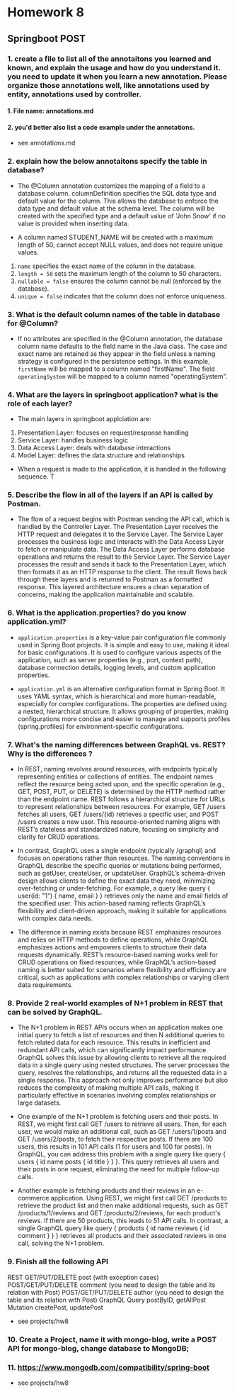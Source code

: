 # Homework 8
## Springboot POST 

### 1. create a file to list all of the annotaitons you learned and known, and explain the usage and how do you understand it. you need to update it when you learn a new annotation. Please organize those annotations well, like annotations used by entity, annotations used by controller.
#### 1. File name: annotations.md
#### 2. you'd better also list a code example under the annotations.
- see annotations.md

### 2. explain how the below annotaitons specify the table in database?
- The @Column annotation customizes the mapping of a field to a database column. columnDefinition specifies the SQL data type and default value for the column. This allows the database to enforce the data type and default value at the schema level. The column will be created with the specified type and a default value of 'John Snow' if no value is provided when inserting data.

- A column named STUDENT_NAME will be created with a maximum length of 50, cannot accept NULL values, and does not require unique values.
1. `name` specifies the exact name of the column in the database.
2. `length = 50` sets the maximum length of the column to 50 characters.
3. `nullable = false` ensures the column cannot be null (enforced by the database).
4. `unique = false` indicates that the column does not enforce uniqueness.

### 3. What is the default column names of the table in database for @Column?
- If no attributes are specified in the @Column annotation, the database column name defaults to the field name in the Java class. The case and exact name are retained as they appear in the field unless a naming strategy is configured in the persistence settings. In this example, `firstName` will be mapped to a column named "firstName". The field `operatingSystem` will be mapped to a column named "operatingSystem".

### 4. What are the layers in springboot application? what is the role of each layer?
- The main layers in springboot applciation are: 
1. Presentation Layer: focuses on request/response handling
2. Service Layer: handles business logic
3. Data Access Layer: deals with database interactions
4. Model Layer: defines the data structure and relationships

- When a request is made to the application, it is handled in the following sequence. T

### 5. Describe the flow in all of the layers if an API is called by Postman.
- The flow of a request begins with Postman sending the API call, which is handled by the Controller Layer. The Presentation Layer receives the HTTP request and delegates it to the Service Layer. The Service Layer processes the business logic and interacts with the Data Access Layer to fetch or manipulate data. The Data Access Layer performs database operations and returns the result to the Service Layer. The Service Layer processes the result and sends it back to the Presentation Layer, which then formats it as an HTTP response to the client. The result flows back through these layers and is returned to Postman as a formatted response. This layered architecture ensures a clean separation of concerns, making the application maintainable and scalable.

### 6. What is the application.properties? do you know application.yml?
- `application.properties` is a key-value pair configuration file commonly used in Spring Boot projects. It is simple and easy to use, making it ideal for basic configurations. It is used to configure various aspects of the application, such as server properties (e.g., port, context path), database connection details, logging levels, and custom application properties.

- `application.yml` is an alternative configuration format in Spring Boot. It uses YAML syntax, which is hierarchical and more human-readable, especially for complex configurations. The properties are defined using a nested, hierarchical structure. It allows grouping of properties, making configurations more concise and easier to manage and supports profiles (spring.profiles) for environment-specific configurations.

### 7. What's the naming differences between GraphQL vs. REST? Why is the differences ?
- In REST, naming revolves around resources, with endpoints typically representing entities or collections of entities. The endpoint names reflect the resource being acted upon, and the specific operation (e.g., GET, POST, PUT, or DELETE) is determined by the HTTP method rather than the endpoint name. REST follows a hierarchical structure for URLs to represent relationships between resources. For example, GET /users fetches all users, GET /users/{id} retrieves a specific user, and POST /users creates a new user. This resource-oriented naming aligns with REST’s stateless and standardized nature, focusing on simplicity and clarity for CRUD operations.

- In contrast, GraphQL uses a single endpoint (typically /graphql) and focuses on operations rather than resources. The naming conventions in GraphQL describe the specific queries or mutations being performed, such as getUser, createUser, or updateUser. GraphQL’s schema-driven design allows clients to define the exact data they need, minimizing over-fetching or under-fetching. For example, a query like query { user(id: "1") { name, email } } retrieves only the name and email fields of the specified user. This action-based naming reflects GraphQL’s flexibility and client-driven approach, making it suitable for applications with complex data needs.

- The difference in naming exists because REST emphasizes resources and relies on HTTP methods to define operations, while GraphQL emphasizes actions and empowers clients to structure their data requests dynamically. REST’s resource-based naming works well for CRUD operations on fixed resources, while GraphQL’s action-based naming is better suited for scenarios where flexibility and efficiency are critical, such as applications with complex relationships or varying client data requirements.

### 8. Provide 2 real-world examples of N+1 problem in REST that can be solved by GraphQL.

- The N+1 problem in REST APIs occurs when an application makes one initial query to fetch a list of resources and then N additional queries to fetch related data for each resource. This results in inefficient and redundant API calls, which can significantly impact performance. GraphQL solves this issue by allowing clients to retrieve all the required data in a single query using nested structures. The server processes the query, resolves the relationships, and returns all the requested data in a single response. This approach not only improves performance but also reduces the complexity of making multiple API calls, making it particularly effective in scenarios involving complex relationships or large datasets.

- One example of the N+1 problem is fetching users and their posts. In REST, we might first call GET /users to retrieve all users. Then, for each user, we would make an additional call, such as GET /users/1/posts and GET /users/2/posts, to fetch their respective posts. If there are 100 users, this results in 101 API calls (1 for users and 100 for posts). In GraphQL, you can address this problem with a single query like query { users { id name posts { id title } } }. This query retrieves all users and their posts in one request, eliminating the need for multiple follow-up calls.

- Another example is fetching products and their reviews in an e-commerce application. Using REST, we might first call GET /products to retrieve the product list and then make additional requests, such as GET /products/1/reviews and GET /products/2/reviews, for each product's reviews. If there are 50 products, this leads to 51 API calls. In contrast, a single GraphQL query like query { products { id name reviews { id comment } } } retrieves all products and their associated reviews in one call, solving the N+1 problem.

### 9. Finish all the following API
REST
GET/PUT/DELETE post (with exception cases)
POST/GET/PUT/DELETE comment (you need to design the table and its relation with Post)
POST/GET/PUT/DELETE author (you need to design the table and its relation with Post)
GraphQL
Query postBylD, getAllPost
Mutation createPost, updatePost
- see projects/hw8

### 10. Create a Project, name it with mongo-blog, write a POST API for mongo-blog, change database to MongoDB;
### 11. https://www.mongodb.com/compatibility/spring-boot
- see projects/hw8